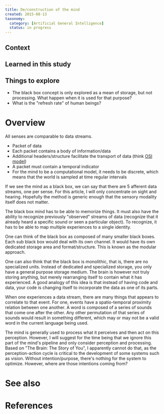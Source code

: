```yaml
---
title: De/construction of the mind
created: 2015-08-13
taxonomy:
  category: [Artificial General Intelligence]
  status: in progress
---
```


## Context

## Learned in this study

## Things to explore
* The black box concept is only explored as a mean of storage, but not processing. What happen when it is used for that purpose?
* What is the "refresh rate" of human beings?

# Overview
All senses are comparable to data streams.

* Packet of data
* Each packet contains a body of information/data
* Additional headers/structure facilitate the transport of data (think [OSI model](https://en.wikipedia.org/wiki/OSI_model))
* A packet must contain a temporal indicator
* For the mind to be a computational model, it needs to be discrete, which means that the world is sampled at time regular intervals

If we see the mind as a black box, we can say that there are 5 afferent data streams, one per sense. For this article, I will only concentrate on sight and hearing. Hopefully the method is generic enough that the sensory modality itself does not matter.

The black box mind has to be able to memorize things. It must also have the ability to recognize previously "observed" streams of data (recognize that it already heard a specific sound or seen a particular object). To recognize, it has to be able to map multiple experiences to a single identity.

One can think of the black box as composed of many smaller black boxes. Each sub black box would deal with its own channel. It would have its own dedicated storage area and format/structure. This is known as the modular approach.

One can also think that the black box is monolithic, that is, there are no specialized units. Instead of dedicated and specialized storage, you only have a general purpose storage medium. The brain is however not truly storing anything, but merely rearranging itself to contain what it has experienced. A good analogy of this idea is that instead of having code and data, your code is changing itself to incorporate the data as one of its parts.

When one experiences a data stream, there are many things that appears to correlate to that event. For one, events have a spatio-temporal proximity relation between one another. A word is composed of a series of sounds that come one after the other. Any other permutation of that series of sounds would result in something different, which may or may not be a valid word in the current language being used.

The mind is generally used to process what it perceives and then act on this perception. However, I will suggest for the time being that we ignore this part of the mind's pipeline and only consider perception and processing.
Based on "The Brain: The Story of You", I apparently cannot do that, as the perception-action cycle is critical to the development of some systems such as vision.
Without intention/purpose, there's nothing for the system to optimize.
However, where are those intentions coming from?

# See also

# References